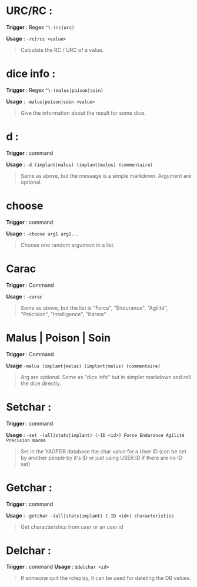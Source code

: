 # URC/RC :

**Trigger** : Regex `^\-(rc|urc)`

**Usage** : `-rc|rcc <value>`

> Calculate the RC / URC of a value.

# dice info :

**Trigger** : Regex `^\-(malus|poison|soin)`

**Usage** : `-malus|poison|soin <value>`

> Give the information about the result for some dice.

# d :

**Trigger** : command

**Usage** : `-d (implant|malus) (implant|malus) (commentaire)`

> Same as above, but the message is a simple markdown.
> Argument are optional.

# choose

**Trigger** : command

**Usage** : `-choose arg1 arg2...`

> Choose one random argument in a list.

# Carac

**Trigger** : Command

**Usage** : `-carac`

> Same as above, but the list is "Force", "Endurance", "Agilité", "Précision", "Intelligence", "Karma"

# Malus | Poison | Soin

**Trigger** : Command

**Usage** `-malus (implant|malus) (implant|malus) (commentaire)`

> Arg are optional.
> Same as "dice info" but in simpler markdown and roll the dice directly.

# Setchar :

**Trigger** : command

**Usage** : `-set -(all|stats|implant) (-ID <id>) Force Endurance Agilité Précision Karma`

> Set in the YAGPDB database the char value for a User ID (can be set by another people by it's ID or just using USER.ID if there are no ID set)

# Getchar :

**Trigger** : command

**Usage** : `-getchar -(all|stats|implant) (-ID <id>) characteristics`

> Get characteristics from user or an user.id

# Delchar :

**Trigger** : command
**Usage** : `$delchar <id>`

> If someone quit the roleplay, it can be used for deleting the DB values. 
